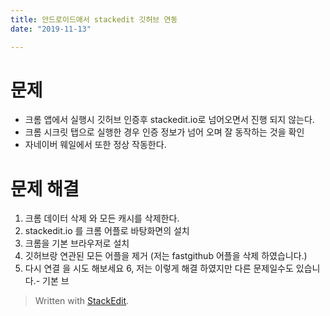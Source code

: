 ```yaml
---
title: 안드로이드애서 stackedit 깃허브 연동  
date: "2019-11-13"

---
```

# 문제 
 - 크롬 앱에서 실행시 깃허브 인증후 stackedit.io로 넘어오면서 진행 되지 않는다.
 - 크롬 시크릿 탭으로 실행한 경우 인증 정보가 넘어 오며 잘 동작하는 것을 확인
 - 자네이버 웨일에서 또한 정상 작동한다.

#  문제 해결
 1. 크롬 데이터 삭제 와 모든 캐시를 삭제한다. 
 2. stackedit.io 를 크롬 어플로 바탕화면의 설치
 3. 크롬을 기본 브라우저로 설치
 4. 깃허브랑 연관된 모든 어플을 제거 (저는 fastgithub 어플을 삭제 하였습니다.)
 5. 다시 연결 을 시도 해보세요 
 6, 저는 이렇게 해결 하였지만 다른 문제일수도 있습니다.-  기본 브
> Written with [StackEdit](https://ㄴㅅstackedit.io/).
<!--stackedit_data:
eyJoaXN0b3J5IjpbMTAzMDUxMjI0Miw5MzQ3MjE5NTBdfQ==
-->